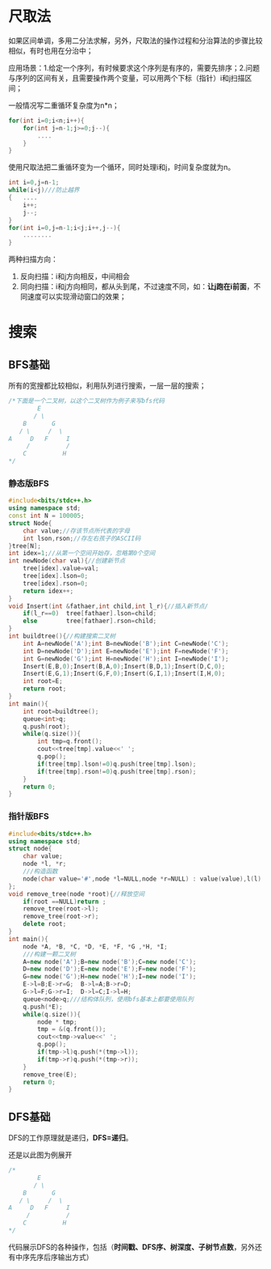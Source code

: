 # 尺取法

如果区间单调，多用二分法求解，另外，尺取法的操作过程和分治算法的步骤比较相似，有时也用在分治中；

应用场景：1.给定一个序列，有时候要求这个序列是有序的，需要先排序；2.问题与序列的区间有关，且需要操作两个变量，可以用两个下标（指针）i和j扫描区间；   

一般情况写二重循环复杂度为n*n；   

```c++
for(int i=0;i<n;i++){
    for(int j=n-1;j>=0;j--){
        ....
    }
}
```

使用尺取法把二重循环变为一个循环，同时处理i和j，时间复杂度就为n。

```c++
int i=0,j=n-1;
while(i<j)///防止越界
{	....
    i++;
    j--;
}
for(int i=0,j=n-1;i<j;i++,j--){
    ........
}
```

两种扫描方向：

1. 反向扫描：i和j方向相反，中间相会
2. 同向扫描：i和j方向相同，都从头到尾，不过速度不同，如：**让j跑在i前面**，不同速度可以实现滑动窗口的效果；



# 搜索

## BFS基础

所有的宽搜都比较相似，利用队列进行搜索，一层一层的搜索；

```c++
/*下面是一个二叉树，以这个二叉树作为例子来写bfs代码
        E
       / \
    B       G
   / \     /  \  
A     D   F     I
     /          /
    C          H
*/
```

### 静态版BFS

```c++
#include<bits/stdc++.h>
using namespace std;
const int N = 100005;
struct Node{
    char value;//存该节点所代表的字母
    int lson,rson;//存左右孩子的ASCII码
}tree[N];
int idex=1;//从第一个空间开始存，忽略第0个空间
int newNode(char val){//创建新节点
    tree[idex].value=val;
    tree[idex].lson=0;
    tree[idex].rson=0;
    return idex++;
}
void Insert(int &fathaer,int child,int l_r){//插入新节点/
    if(l_r==0)  tree[fathaer].lson=child;
    else        tree[fathaer].rson=child;
}
int buildtree(){//构建搜索二叉树
    int A=newNode('A');int B=newNode('B');int C=newNode('C');
    int D=newNode('D');int E=newNode('E');int F=newNode('F');
    int G=newNode('G');int H=newNode('H');int I=newNode('I');
    Insert(E,B,0);Insert(B,A,0);Insert(B,D,1);Insert(D,C,0);
    Insert(E,G,1);Insert(G,F,0);Insert(G,I,1);Insert(I,H,0);
    int root=E;
    return root;
}
int main(){
    int root=buildtree();
    queue<int>q;
    q.push(root);
    while(q.size()){
        int tmp=q.front();
        cout<<tree[tmp].value<<' ';
        q.pop();
        if(tree[tmp].lson!=0)q.push(tree[tmp].lson);
        if(tree[tmp].rson!=0)q.push(tree[tmp].rson);
    }
    return 0;
}
```

### 指针版BFS

```c++
#include<bits/stdc++.h>
using namespace std;
struct node{
    char value;
    node *l, *r;
    ///构造函数
    node(char value='#',node *l=NULL,node *r=NULL) : value(value),l(l),r(r){}
};
void remove_tree(node *root){//释放空间
    if(root ==NULL)return ;
    remove_tree(root->l);
    remove_tree(root->r);
    delete root;
}
int main(){
    node *A, *B, *C, *D, *E, *F, *G ,*H, *I;
    ///构建一颗二叉树
    A=new node('A');B=new node('B');C=new node('C');
    D=new node('D');E=new node('E');F=new node('F');
    G=new node('G');H=new node('H');I=new node('I');
    E->l=B;E->r=G;  B->l=A;B->r=D;
    G->l=F;G->r=I;  D->l=C;I->l=H;
    queue<node>q;///结构体队列，使用bfs基本上都要使用队列
    q.push(*E);
    while(q.size()){
        node * tmp;
        tmp = &(q.front());
        cout<<tmp->value<<' ';
        q.pop();
        if(tmp->l)q.push(*(tmp->l));
        if(tmp->r)q.push(*(tmp->r));
    }
    remove_tree(E);
    return 0;
}
```



## DFS基础

DFS的工作原理就是递归，**DFS=递归**。

还是以此图为例展开

```c++
/*
        E
       / \
    B       G
   / \     /  \  
A     D   F     I
     /          /
    C          H
*/
```

代码展示DFS的各种操作，包括（**时间戳、DFS序、树深度、子树节点数**，另外还有中序先序后序输出方式）
